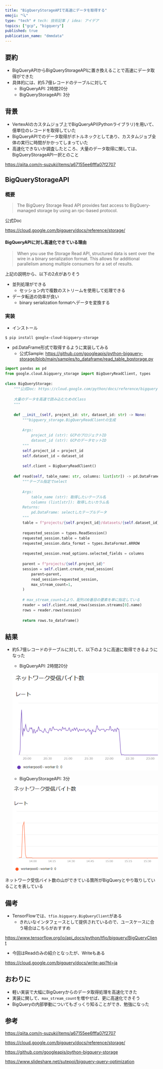 ```yaml
---
title: "BigQueryStorageAPIで高速にデータを取得する"
emoji: "🔍"
type: "tech" # tech: 技術記事 / idea: アイデア
topics: ["gcp", "bigquery"]
published: true
publication_name: "dmmdata"
---
```


## 要約

- BigQueryAPIからBigQueryStorageAPIに置き換えることで高速にデータ取得ができた
- 具体的には、約5.7億レコードのテーブルに対して
  - BigQueryAPI: 2時間20分
  - BigQueryStorageAPI: 3分

## 背景

- VertexAIのカスタムジョブ上でBigQueryAPI(Pythonライブラリ)を用いて、億単位のレコードを取得していた
- BigQueryAPIでのデータ取得がボトルネックとしてあり、カスタムジョブ全体の実行に時間がかかってしまっていた
- 高速化できないか調査したところ、大量のデータ取得に関しては、BigQueryStorageAPI一択とのこと

https://qiita.com/n-suzuki/items/a67155ee6fffa07f2707

## BigQueryStorageAPI

### 概要

> The BigQuery Storage Read API provides fast access to BigQuery-managed storage by using an rpc-based protocol.

公式Doc

https://cloud.google.com/bigquery/docs/reference/storage/


#### BigQueryAPIに対し高速化できている理由

> When you use the Storage Read API, structured data is sent over the wire in a binary serialization format. This allows for additional parallelism among multiple consumers for a set of results.

上記の説明から、以下の2点がありそう

- 並列処理ができる
  - セッション内で複数のストリームを使用して処理できる
- データ転送の効率が良い
  - binary serialization formatへデータを変換する

### 実装

- インストール

```
$ pip install google-cloud-bigquery-storage
```

- pd.DataFrame形式で取得するように実装してみる
  - 公式Sample: https://github.com/googleapis/python-bigquery-storage/blob/main/samples/to_dataframe/read_table_bqstorage.py

```py
import pandas as pd
from google.cloud.bigquery_storage import BigQueryReadClient, types

class BigQueryStorage:
    """公式Doc: https://cloud.google.com/python/docs/reference/bigquerystorage/latest

    大量のデータを高速で読み込むためのClass
    """

    def __init__(self, project_id: str, dataset_id: str) -> None:
        """bigquery_storage.BigQueryReadClientの生成

        Args:
            project_id (str): GCPのプロジェクトID
            dataset_id (str): GCPのデータセットID
        """
        self.project_id = project_id
        self.dataset_id = dataset_id

        self.client = BigQueryReadClient()

    def read(self, table_name: str, columns: list[str]) -> pd.DataFrame:
        """テーブル指定でselect

        Args:
            table_name (str): 取得したいテーブル名
            columns (list[str]): 取得したいカラム名
        Returns:
            pd.DataFrame: selectしたテーブルデータ
        """
        table = f"projects/{self.project_id}/datasets/{self.dataset_id}/tables/{table_name}"

        requested_session = types.ReadSession()
        requested_session.table = table
        requested_session.data_format = types.DataFormat.ARROW

        requested_session.read_options.selected_fields = columns

        parent = f"projects/{self.project_id}"
        session = self.client.create_read_session(
            parent=parent,
            read_session=requested_session,
            max_stream_count=1,
        )

        # max_stream_count=1より、配列の0番目の要素を単に指定している
        reader = self.client.read_rows(session.streams[0].name)
        rows = reader.rows(session)

        return rows.to_dataframe()
```

## 結果

- 約5.7億レコードのテーブルに対して、以下のように高速に取得できるようになった
  - BigQueryAPI: 2時間20分

  ![before](/images/bigquery-storage-api.md/before.png)

  - BigQueryStorageAPI: 3分

  ![after](/images/bigquery-storage-api.md/after.png)


ネットワーク受信バイト数の山ができている箇所がBigQueryとやり取りしていることを表している

## 備考

- TensorFlowでは、`tfio.bigquery.BigQueryClient`がある
  - きれいなインタフェースとして提供されているので、ユースケースに合う場合はこちらがおすすめ

https://www.tensorflow.org/io/api_docs/python/tfio/bigquery/BigQueryClient

- 今回はReadのみの紹介となったが、Writeもある

https://cloud.google.com/bigquery/docs/write-api?hl=ja

## おわりに

- 軽い実装で大幅にBigQueryからのデータ取得処理を高速化できた
- 実装に関して、`max_stream_count`を増やせば、更に高速化できそう
- BigQueryの内部挙動についてもざっくり知ることができ、勉強になった

## 参考

https://qiita.com/n-suzuki/items/a67155ee6fffa07f2707

https://cloud.google.com/bigquery/docs/reference/storage/

https://github.com/googleapis/python-bigquery-storage

https://www.slideshare.net/sutepoi/bigquery-query-optimization
